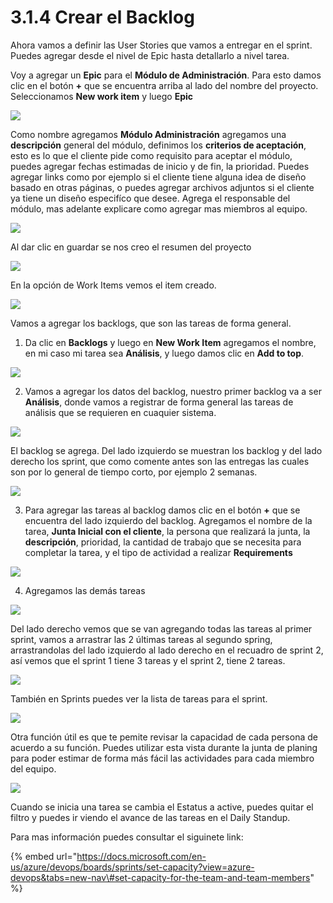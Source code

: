 # 3.1.4 Crear el Backlog

Ahora vamos a definir las User Stories que vamos a entregar en el sprint. Puedes agregar desde el nivel de Epic hasta detallarlo a nivel tarea. 

Voy a agregar un **Epic** para el **Módulo de Administración**. Para esto damos clic en el botón **+** que se encuentra arriba al lado del nombre del proyecto. Seleccionamos **New work item** y luego **Epic**

![](../../.gitbook/assets/epic.png)

Como nombre agregamos **Módulo Administración** agregamos una **descripción** general del módulo, definimos los **criterios de aceptación**, esto es lo que el cliente pide como requisito para aceptar el módulo, puedes agregar fechas estimadas de inicio y de fin, la prioridad. Puedes agregar links como por ejemplo si el cliente tiene alguna idea de diseño basado en otras páginas, o puedes agregar archivos adjuntos si el cliente ya tiene un diseño especifíco que desee. Agrega el responsable del módulo, mas adelante explicare como agregar mas miembros al equipo.

![](../../.gitbook/assets/image%20%2882%29.png)

Al dar clic en guardar se nos creo el resumen del proyecto

![](../../.gitbook/assets/image%20%28345%29.png)

En la opción de Work Items vemos el item creado.

![](../../.gitbook/assets/image%20%28146%29.png)

Vamos a agregar los backlogs, que son las tareas de forma general.

1. Da clic en **Backlogs** y luego en **New Work Item** agregamos el nombre, en mi caso mi tarea sea **Análisis**, y luego damos clic en **Add to top**.

![](../../.gitbook/assets/image%20%2887%29.png)

2. Vamos a agregar los datos del backlog, nuestro primer backlog va a ser **Análisis**, donde vamos a registrar de forma general las tareas de análisis que se requieren en cuaquier sistema. 

![](../../.gitbook/assets/image%20%28389%29.png)

El backlog se agrega. Del lado izquierdo se muestran los backlog y del lado derecho los sprint, que como comente antes son las entregas las cuales son por lo general de tiempo corto, por ejemplo 2 semanas.

![](../../.gitbook/assets/image%20%28120%29.png)

3. Para agregar las tareas al backlog damos clic en el botón **+** que se encuentra del lado izquierdo del backlog. Agregamos el nombre de la tarea, **Junta Inicial con el cliente**, la persona que realizará la junta, la **descripción**, prioridad, la cantidad de trabajo que se necesita para completar la tarea, y el tipo de actividad a realizar **Requirements**

![](../../.gitbook/assets/image%20%28380%29.png)

4. Agregamos las demás tareas 

![](../../.gitbook/assets/image%20%28300%29.png)

Del lado derecho vemos que se van agregando todas las tareas al primer sprint, vamos a arrastrar las 2 últimas tareas al segundo spring, arrastrandolas del lado izquierdo al lado derecho en el recuadro de sprint 2, así vemos que el sprint 1 tiene 3 tareas y el sprint 2, tiene 2 tareas.

![](../../.gitbook/assets/image%20%28419%29.png)

También en Sprints puedes ver la lista de tareas para el sprint.

![](../../.gitbook/assets/image%20%28441%29.png)

Otra función útil es que te pemite revisar la capacidad de cada persona de acuerdo a su función. Puedes utilizar esta vista durante la junta de planing para poder estimar de forma más fácil las actividades para cada miembro del equipo.

![](../../.gitbook/assets/image%20%28449%29.png)

Cuando se inicia una tarea se cambia el Estatus a active, puedes quitar el filtro y puedes ir viendo el avance de las tareas en el Daily Standup.

Para mas información puedes consultar el siguinete link:

{% embed url="https://docs.microsoft.com/en-us/azure/devops/boards/sprints/set-capacity?view=azure-devops&tabs=new-nav\#set-capacity-for-the-team-and-team-members" %}



